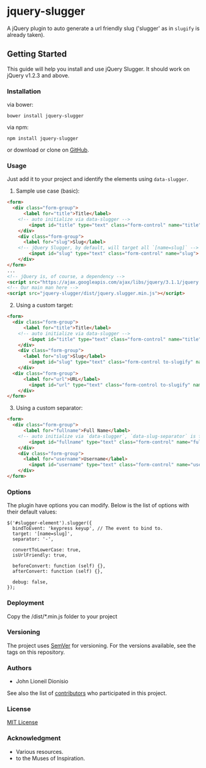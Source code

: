 # jquery-slugger
A jQuery plugin to auto generate a url friendly slug ('slugger' as in `slugify` is already taken).

## Getting Started
This guide will help you install and use jQuery Slugger. It should work on jQuery v1.2.3 and above.

### Installation
via bower:
```
bower install jquery-slugger
```

via npm:
```
npm install jquery-slugger
```
or download or clone on [GitHub](https://github.com/lioneil/jquery-slugger).

### Usage
Just add it to your project and identify the elements using `data-slugger`.


1. Sample use case (basic):
```html
<form>
  <div class="form-group">
	  <label for="title">Title</label>
    <!-- auto initialize via data-slugger -->
		<input id="title" type="text" class="form-control" name="title" data-slugger>
	</div>
	<div class="form-group">
	  <label for="slug">Slug</label>
    <!-- jQuery Slugger, by default, will target all `[name=slug]` -->
		<input id="slug" type="text" class="form-control" name="slug">
	</div>
</form>
...
<!-- jQuery is, of course, a dependency -->
<script src="https://ajax.googleapis.com/ajax/libs/jquery/3.1.1/jquery.min.js"></script>
<!-- Our main man here -->
<script src="jquery-slugger/dist/jquery.slugger.min.js"></script>
```

2. Using a custom target:
```html
<form>
  <div class="form-group">
	  <label for="title">Title</label>
    <!-- auto initialize via data-slugger -->
		<input id="title" type="text" class="form-control" name="title" data-slugger=".to-slugify">
	</div>
	<div class="form-group">
	  <label for="slug">Slug</label>
		<input id="slug" type="text" class="form-control to-slugify" name="slug">
	</div>
  <div class="form-group">
	  <label for="url">URL</label>
		<input id="url" type="text" class="form-control to-slugify" name="url">
	</div>
</form>
```

3. Using a custom separator:
```html
<form>
  <div class="form-group">
	  <label for="fullname">Full Name</label>
    <!-- auto initialize via `data-slugger`, `data-slug-separator` is for defining custom space replacer -->
		<input id="fullname" type="text" class="form-control" name="fullname" data-slugger="#username" data-slug-separator="_">
	</div>
	<div class="form-group">
	  <label for="username">Username</label>
		<input id="username" type="text" class="form-control" name="username">
	</div>
</form>
```


### Options
The plugin have options you can modify. Below is the list of options with their default values:
```
$('#slugger-element').slugger({
  bindToEvent: 'keypress keyup', // The event to bind to.
  target: '[name=slug]',
  separator: '-',

  convertToLowerCase: true,
  isUrlFriendly: true,

  beforeConvert: function (self) {},
  afterConvert: function (self) {},

  debug: false,
});
```

### Deployment
Copy the /dist/\*.min.js folder to your project


### Versioning
The project uses [SemVer](http://semver.org) for versioning. For the versions available, see the tags on this repository.


### Authors
* John Lioneil Dionisio

See also the list of [contributors](#) who participated in this project.


### License
[MIT License](https://raw.githubusercontent.com/lioneil/jquery-slugger/master/LICENSE)


### Acknowledgment
* Various resources.
* to the Muses of Inspiration.
